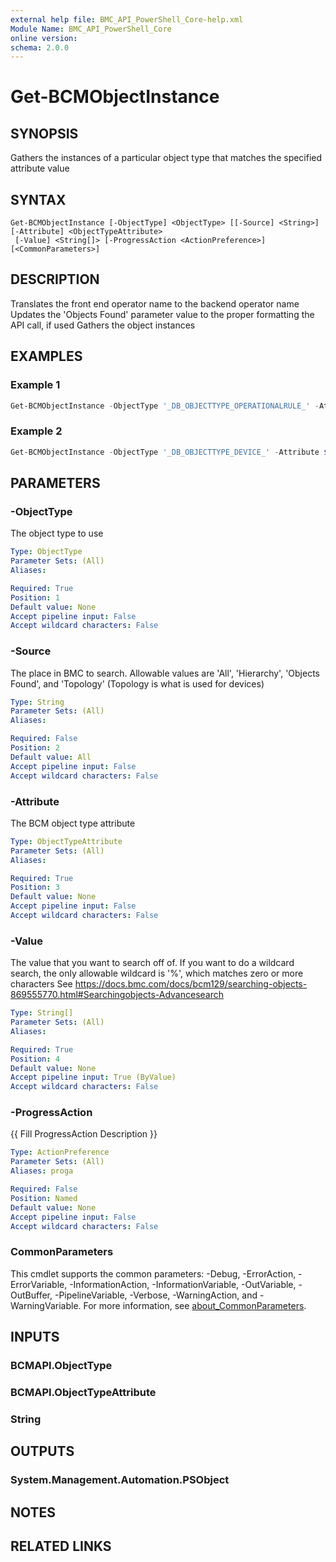```yaml
---
external help file: BMC_API_PowerShell_Core-help.xml
Module Name: BMC_API_PowerShell_Core
online version:
schema: 2.0.0
---
```


# Get-BCMObjectInstance

## SYNOPSIS

Gathers the instances of a particular object type that matches the specified attribute value

## SYNTAX

```text
Get-BCMObjectInstance [-ObjectType] <ObjectType> [[-Source] <String>] [-Attribute] <ObjectTypeAttribute>
 [-Value] <String[]> [-ProgressAction <ActionPreference>] [<CommonParameters>]
```

## DESCRIPTION

Translates the front end operator name to the backend operator name
Updates the 'Objects Found' parameter value to the proper formatting the API call, if used
Gathers the object instances

## EXAMPLES

### Example 1

```PowerShell
Get-BCMObjectInstance -ObjectType '_DB_OBJECTTYPE_OPERATIONALRULE_' -Attribute $OpRuleNameObjectTypeAttribute -Value '%Reader%'
```

### Example 2

```PowerShell
Get-BCMObjectInstance -ObjectType '_DB_OBJECTTYPE_DEVICE_' -Attribute $DeviceNameObjectTypeAttribute -Value 'VDPKG0001' -Source Topology
```

## PARAMETERS

### -ObjectType

The object type to use

```yaml
Type: ObjectType
Parameter Sets: (All)
Aliases:

Required: True
Position: 1
Default value: None
Accept pipeline input: False
Accept wildcard characters: False
```

### -Source

The place in BMC to search.
Allowable values are 'All', 'Hierarchy', 'Objects Found', and 'Topology' (Topology is what is used for devices)

```yaml
Type: String
Parameter Sets: (All)
Aliases:

Required: False
Position: 2
Default value: All
Accept pipeline input: False
Accept wildcard characters: False
```

### -Attribute

The BCM object type attribute

```yaml
Type: ObjectTypeAttribute
Parameter Sets: (All)
Aliases:

Required: True
Position: 3
Default value: None
Accept pipeline input: False
Accept wildcard characters: False
```

### -Value

The value that you want to search off of.
If you want to do a wildcard search, the only allowable wildcard is '%', which matches zero or more characters
See https://docs.bmc.com/docs/bcm129/searching-objects-869555770.html#Searchingobjects-Advancesearch

```yaml
Type: String[]
Parameter Sets: (All)
Aliases:

Required: True
Position: 4
Default value: None
Accept pipeline input: True (ByValue)
Accept wildcard characters: False
```

### -ProgressAction

{{ Fill ProgressAction Description }}

```yaml
Type: ActionPreference
Parameter Sets: (All)
Aliases: proga

Required: False
Position: Named
Default value: None
Accept pipeline input: False
Accept wildcard characters: False
```

### CommonParameters

This cmdlet supports the common parameters: -Debug, -ErrorAction, -ErrorVariable, -InformationAction, -InformationVariable, -OutVariable, -OutBuffer, -PipelineVariable, -Verbose, -WarningAction, and -WarningVariable. For more information, see [about_CommonParameters](http://go.microsoft.com/fwlink/?LinkID=113216).

## INPUTS

### BCMAPI.ObjectType

### BCMAPI.ObjectTypeAttribute

### String

## OUTPUTS

### System.Management.Automation.PSObject

## NOTES

## RELATED LINKS
